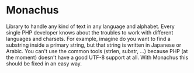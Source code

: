 Monachus
========

Library to handle any kind of text in any language and alphabet. Every single PHP developer knows about the troubles to work with different languages and charsets. For example, imagine do you want to find a substring
inside a primary string, but that string is written in Japanese or Arabic. You can't use the common tools (strlen, substr, ...) because PHP (at the moment) doesn't have a good UTF-8 support at all. With Monachus
this should be fixed in an easy way.